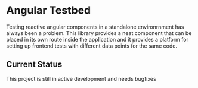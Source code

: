 # Angular Testbed
Testing reactive angular components in a standalone environrnment has always been a problem. This library provides a neat component that can be placed in its own route inside the application and it provides a platform for setting up frontend tests with different data points for the same code.

## Current Status
This project is still in active development and needs bugfixes